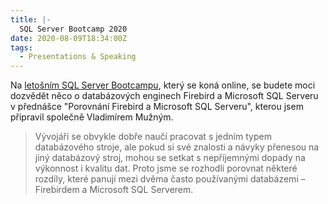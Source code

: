 ```yaml
---
title: |-
  SQL Server Bootcamp 2020
date: 2020-08-09T18:34:00Z
tags:
  - Presentations & Speaking
---
```

Na [letošním SQL Server Bootcampu][1], který se koná online, se budete moci dozvědět něco o databázových enginech Firebird a Microsoft SQL Serveru v přednášce "Porovnání Firebird a Microsoft SQL Serveru", kterou jsem připravil společně Vladimírem Mužným.  

<!-- excerpt -->

> Vývojáři se obvykle dobře naučí pracovat s jedním typem databázového stroje, ale pokud si své znalosti a návyky přenesou na jiný databázový stroj, mohou se setkat s nepříjemnými dopady na výkonnost i kvalitu dat. Proto jsme se rozhodli porovnat některé rozdíly, které panují mezi dvěma často používanými databázemi – Firebirdem a Microsoft SQL Serverem.

[1]: https://www.wug.cz/online/akce/1260-SQL-Server-Bootcamp-2020